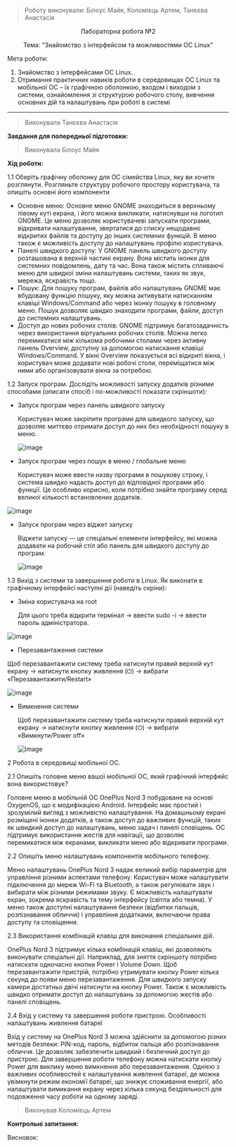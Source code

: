 > Роботу виконували: Білоус Майя, Коломієць Артем, Танєєва Анастасія
<p align="center"> 
Лабораторна робота №2
</p>

<p align="center"> 
Тема: “Знайомство з інтерфейсом та можливостями ОС Linux”
</p>

Мета роботи: 

1. Знайомство з інтерфейсами ОС Linux.
2. Отримання практичних навиків роботи в середовищах ОС Linux та мобільної ОС – їх графічною оболонкою, входом і виходом з системи, ознайомлення зі структурою робочого столу, вивчення основних дій та налаштувань при роботі в системі


---

> Виконувала Танєєва Анастасія

__Завдання для попередньої підготовки:__



> Виконувала Білоус Майя

__Хід роботи:__


1.1 Оберіть графічну оболонку для ОС сімейства Linux, яку  ви хочете розглянути. Розгляньте структуру робочого простору користувача, та опишіть основні його компоненти

- Основне меню: Основне меню GNOME знаходиться в верхньому лівому куті екрана, і його можна викликати, натиснувши на логотип GNOME.
Це меню дозволяє користувачеві запускати програми, відкривати налаштування, звертатися до списку нещодавно відкритих файлів та доступу до інших системних функцій. В меню також є можливість доступу до налаштувань профілю користувача.
- Панелі швидкого доступу: У GNOME панель швидкого доступу розташована в верхній частині екрану.
Вона містить іконки для системних повідомлень, дату та час.
Вона також містить спливаючі меню для швидкої зміни налаштувань системи, таких як звук, мережа, яскравість тощо.
- Пошук: Для пошуку програм, файлів або налаштувань GNOME має вбудовану функцію пошуку, яку можна активувати натисканням клавіші Windows/Command або через іконку пошуку в головному меню.
Пошук дозволяє швидко знаходити програми, файли, доступ до системних налаштувань.
- Доступ до нових робочих столів: GNOME підтримує багатозадачність через використання віртуальних робочих столів.
Можна легко перемикатися між кількома робочими столами через активну панель Overview, доступну за допомогою натискання клавіші Windows/Command.
У вікні Overview показується всі відкриті вікна, і користувач може додавати нові робочі столи, переміщатися між ними або організовувати вікна за потребою.

1.2 Запуск програм. Дослідіть можливості запуску додатків різними способами (описати спосіб і по-можливості показати скріншоти):
- Запуск програм через панель швидкого запуску
  
  Користувач може закріпити програми для швидкого запуску, що дозволяє миттєво отримати доступ до них без необхідності пошуку в меню.

  ![image](https://github.com/user-attachments/assets/7babf84d-4fd8-442f-9ca8-fbb11f354eda)

- Запуск програм через пошук в меню / глобальне меню
  
  Користувач може ввести назву програми в пошукову строку, і система швидко надасть доступ до відповідної програми або функції. Це особливо корисно, коли потрібно знайти програму серед великої кількості встановлених додатків.

![image](https://github.com/user-attachments/assets/20b329a4-9c6f-4a86-a40c-f3781e831c66)

- Запуск програм через віджет запуску

  Віджети запуску — це спеціальні елементи інтерфейсу, які можна додавати на робочий стіл або панель для швидкого доступу до програм.

  ![image](https://github.com/user-attachments/assets/dabfa65a-9cc5-4822-af28-5d4e2f010150)

1.3 Вихід з системи та завершення роботи в Linux. Як виконати в графічному інтерфейсі наступні дії (наведіть скріни):
- Зміна користувача на root

  Для цього треба відкрити термінал → ввести sudo -i → ввести пароль адміністратора.

![image](https://github.com/user-attachments/assets/2a4cfa5e-2a5e-4cb6-8d8c-e942e746d717)

- Перезавантаження системи

Щоб перезавантажити систему треба натиснути правий верхній кут екрану → натиснути кнопку живлення (⏻) → вибрати «Перезавантажити/Restart»

  ![image](https://github.com/user-attachments/assets/50fe3073-6d5a-4498-8af1-df1498e74578)

- Вимкнення системи

  Щоб перезавантажити систему треба натиснути правий верхній кут екрану → натиснути кнопку живлення (⏻) → вибрати «Вимкнути/Power off»
  
  ![image](https://github.com/user-attachments/assets/565d981b-0dc3-4107-9628-ef6823667149)

2 Робота в середовищі мобільної ОС. 

2.1 Опишіть головне меню вашої мобільної ОС, який графічний інтерфейс вона використовує?

Головне меню в мобільній ОС OnePlus Nord 3 побудоване на основі OxygenOS, що є модифікацією Android. Інтерфейс має простий і зрозумілий вигляд з можливістю налаштування. На домашньому екрані розміщені іконки додатків, а також доступ до важливих функцій, таких як швидкий доступ до налаштувань, меню задач і панелі сповіщень. ОС підтримує використання жестів для навігації, що дозволяє перемикатися між екранами, викликати меню або відкривати програми.

2.2 Опишіть меню налаштувань компонентів мобільного телефону.

Меню налаштувань OnePlus Nord 3 надає великий вибір параметрів для управління різними аспектами телефону. Користувач може налаштувати підключення до мереж Wi-Fi та Bluetooth, а також регулювати звук і вибирати між різними режимами звуку. Є можливість налаштувати екран, зокрема яскравість та тему інтерфейсу (світла або темна). У меню також доступні налаштування безпеки (відбитки пальців, розпізнавання обличчя) і управління додатками, включаючи права доступу та сповіщення.

2.3 Використання комбінацій клавіш для виконання спеціальних дій.

OnePlus Nord 3 підтримує кілька комбінацій клавіш, які дозволяють виконувати спеціальні дії. Наприклад, для зняття скріншоту потрібно натискати одночасно кнопки Power і Volume Down. Щоб перезавантажити пристрій, потрібно утримувати кнопку Power кілька секунд до появи меню перезавантаження. Для швидкого запуску камери достатньо двічі натиснути на кнопку Power. Також є можливість швидко отримати доступ до налаштувань за допомогою жестів або панелі сповіщень.

2.4 Вхід у систему та завершення роботи пристрою. Особливості налаштувань живлення батареї

Вхід у систему на OnePlus Nord 3 можна здійснити за допомогою різних методів безпеки: PIN-код, пароль, відбиток пальця або розпізнавання обличчя. Це дозволяє забезпечити швидкий і безпечний доступ до пристрою. Для завершення роботи телефону можна натискати кнопку Power для виклику меню вимкнення або перезавантаження. Однією з важливих особливостей є налаштування живлення батареї, де можна увімкнути режим економії батареї, що знижує споживання енергії, або налаштувати вимикання екрану через кілька секунд бездіяльності для подовження часу роботи на одному заряді.

> Виконував Коломієць Артем

__Контрольні запитання:__


Висновок:
